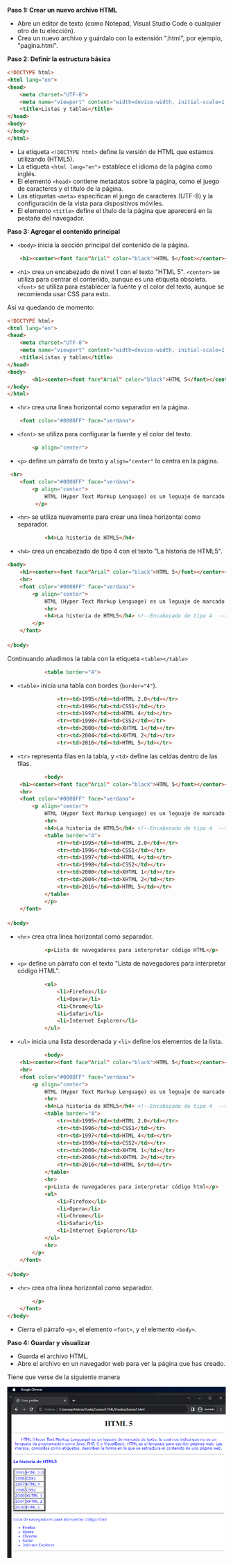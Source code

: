 **Paso 1: Crear un nuevo archivo HTML**
- Abre un editor de texto (como Notepad, Visual Studio Code o cualquier otro de tu elección).
- Crea un nuevo archivo y guárdalo con la extensión ".html", por ejemplo, "pagina.html".

**Paso 2: Definir la estructura básica**
```html
<!DOCTYPE html>
<html lang="en">
<head>
    <meta charset="UTF-8">
    <meta name="viewport" content="width=device-width, initial-scale=1.0">
    <title>Listas y tablas</title>
</head>
<body>
</body>
</html>
```
- La etiqueta `<!DOCTYPE html>` define la versión de HTML que estamos utilizando (HTML5).
- La etiqueta `<html lang="en">` establece el idioma de la página como inglés.
- El elemento `<head>` contiene metadatos sobre la página, como el juego de caracteres y el título de la página.
- Las etiquetas `<meta>` especifican el juego de caracteres (UTF-8) y la configuración de la vista para dispositivos móviles.
- El elemento `<title>` define el título de la página que aparecerá en la pestaña del navegador.


**Paso 3: Agregar el contenido principal**
- `<body>` inicia la sección principal del contenido de la página.

```html
    <h1><center><font face"Arial" color="black">HTML 5</font></center></h1>
```
- `<h1>` crea un encabezado de nivel 1 con el texto "HTML 5". `<center>` se utiliza para centrar el contenido, aunque es una etiqueta obsoleta. `<font>` se utiliza para establecer la fuente y el color del texto, aunque se recomienda usar CSS para esto.

Asi va quedando de momento:
```html
<!DOCTYPE html>
<html lang="en">
<head>
    <meta charset="UTF-8">
    <meta name="viewport" content="width=device-width, initial-scale=1.0">
    <title>Listas y tablas</title>
</head>
<body>
        <h1><center><font face"Arial" color="black">HTML 5</font></center></h1>
</body>
</html>
```

- `<hr>` crea una línea horizontal como separador en la página.

```html
    <font color="#0008FF" face="verdana">
```
- `<font>` se utiliza para configurar la fuente y el color del texto.

```html
        <p align="center">
```

- `<p>` define un párrafo de texto y `align="center"` lo centra en la página.

```html
 <hr>
    <font color="#0008FF" face="verdana">
        <p align="center">
            HTML (Hyper Text Markup Lenguage) es un leguaje de marcado de texto, lo cual nos indica que no es un lenguaje de programación como Java, PHP, C o VisualBasic. HTML es el lenguaje para escribir páginas web. Las marcas, conocidas como etiquetas, describen la forma en la que se estructura el contenido de una página web.
         </p>   
```


- `<hr>` se utiliza nuevamente para crear una línea horizontal como separador.

```html
            <h4>La historia de HTML5</h4>
```
- `<h4>` crea un encabezado de tipo 4 con el texto "La historia de HTML5".

```html
<body>
    <h1><center><font face"Arial" color="black">HTML 5</font></center></h1>
    <hr>
    <font color="#0008FF" face="verdana">
        <p align="center">
            HTML (Hyper Text Markup Lenguage) es un leguaje de marcado de texto, lo cual nos indica que no es un lenguaje de programación como Java, PHP, C o VisualBasic. HTML es el lenguaje para escribir páginas web. Las marcas, conocidas como etiquetas, describen la forma en la que se estructura el contenido de una página web.
            <hr>
            <h4>La historia de HTML5</h4> <!--Encabezado de tipo 4  -->
        </p>
    </font>
    
</body>   
```
Continuando añadimos la tabla con la etiqueta ``<table></table>``
```html
            <table border="4">
```
- `<table>` inicia una tabla con bordes (`border="4"`).

```html
                <tr><td>1995</td><td>HTML 2.0</td></tr>
                <tr><td>1996</td><td>CSS1</td></tr>
                <tr><td>1997</td><td>HTML 4</td></tr>
                <tr><td>1998</td><td>CSS2</td></tr>
                <tr><td>2000</td><td>XHTML 1</td></tr>
                <tr><td>2004</td><td>XHTML 2</td></tr>
                <tr><td>2016</td><td>HTML 5</td></tr>
```
- `<tr>` representa filas en la tabla, y `<td>` define las celdas dentro de las filas.

```html
            <body>
    <h1><center><font face"Arial" color="black">HTML 5</font></center></h1>
    <hr>
    <font color="#0008FF" face="verdana">
        <p align="center">
            HTML (Hyper Text Markup Lenguage) es un leguaje de marcado de texto, lo cual nos indica que no es un lenguaje de programación como Java, PHP, C o VisualBasic. HTML es el lenguaje para escribir páginas web. Las marcas, conocidas como etiquetas, describen la forma en la que se estructura el contenido de una página web.
            <hr>
            <h4>La historia de HTML5</h4> <!--Encabezado de tipo 4  -->
            <table border="4">
                <tr><td>1995</td><td>HTML 2.0</td></tr>
                <tr><td>1996</td><td>CSS1</td></tr>
                <tr><td>1997</td><td>HTML 4</td></tr>
                <tr><td>1998</td><td>CSS2</td></tr>
                <tr><td>2000</td><td>XHTML 1</td></tr>
                <tr><td>2004</td><td>XHTML 2</td></tr>
                <tr><td>2016</td><td>HTML 5</td></tr>
            </table>
            </p>
    </font>
    
</body>
```

- `<hr>` crea otra línea horizontal como separador.

```html
            <p>Lista de navegadores para interpretar código HTML</p>
```
- `<p>` define un párrafo con el texto "Lista de navegadores para interpretar código HTML".

```html
            <ul>
                <li>Firefox</li>
                <li>Opera</li>
                <li>Chrome</li>
                <li>Safari</li>
                <li>Internet Explorer</li>
            </ul>
```
- `<ul>` inicia una lista desordenada y `<li>` define los elementos de la lista.

```html
            <body>
    <h1><center><font face"Arial" color="black">HTML 5</font></center></h1>
    <hr>
    <font color="#0008FF" face="verdana">
        <p align="center">
            HTML (Hyper Text Markup Lenguage) es un leguaje de marcado de texto, lo cual nos indica que no es un lenguaje de programación como Java, PHP, C o VisualBasic. HTML es el lenguaje para escribir páginas web. Las marcas, conocidas como etiquetas, describen la forma en la que se estructura el contenido de una página web.
            <hr>
            <h4>La historia de HTML5</h4> <!--Encabezado de tipo 4  -->
            <table border="4">
                <tr><td>1995</td><td>HTML 2.0</td></tr>
                <tr><td>1996</td><td>CSS1</td></tr>
                <tr><td>1997</td><td>HTML 4</td></tr>
                <tr><td>1998</td><td>CSS2</td></tr>
                <tr><td>2000</td><td>XHTML 1</td></tr>
                <tr><td>2004</td><td>XHTML 2</td></tr>
                <tr><td>2016</td><td>HTML 5</td></tr>
            </table>
            <hr>
            <p>Lista de navegadores para interpretar código html</p>
            <ul>
                <li>Firefox</li>
                <li>Opera</li>
                <li>Chrome</li>
                <li>Safari</li>
                <li>Internet Explorer</li>
            </ul>
            <hr>
        </p>
    </font>
    
</body>
```
- `<hr>` crea otra línea horizontal como separador.

```html
        </p>
    </font>
</body>
```
- Cierra el párrafo `<p>`, el elemento `<font>`, y el elemento `<body>`.

**Paso 4: Guardar y visualizar**
- Guarda el archivo HTML.
- Abre el archivo en un navegador web para ver la página que has creado.

Tiene que verse de la siguiente manera

![Basica1](./src/view-basica1.png)